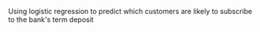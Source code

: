 
Using logistic regression to predict which customers are likely to subscribe to the bank's term deposit 
